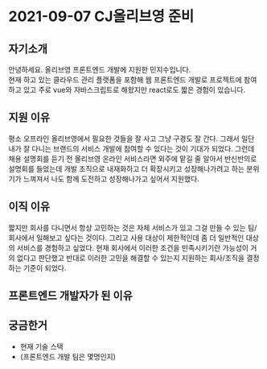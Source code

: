 # 2021-09-07 CJ올리브영 준비

## 자기소개

안녕하세요. 올리브영 프론트엔드 개발에 지원한 민지수입니다.   
현재 하고 있는 클라우드 관리 플랫폼을 포함해 웹 프론트엔드 개발로 프로젝트에 참여하고 있고 주로 vue와 자바스크립트로 해왔지만 react로도 짧은 경험이 있습니다. 

## 지원 이유

평소 오프라인 올리브영에서 필요한 것들을 잘 사고 그냥 구경도 잘 간다. 그래서 일단 내가 잘 다니는 브랜드의 서비스 개발에 참여할 수 있다는 것이 기대가 되었다. 그런데 채용 설명회를 듣기 전 올리브영 온라인 서비스라면 외주에 맡길 줄 알아서 반신반의로 설명회를 들었는데 개발 조직으로 내재화하고 더 확장시키고 성장해나가려고 하는 분위기가 느껴져서 나도 함께 도전하고 성장해나가고 싶어서 지원했다.

## 이직 이유

짧지만 회사를 다니면서 항상 고민하는 것은 자체 서비스가 있고 그걸 만들 수 있는 팀/회사에서 일해보고 싶다는 것이다. 그리고 사용 대상이 제한적인데 좀 더 일반적인 대상의 서비스를 경험하고 싶었다. 현재 회사에서 이러한 조건을 만족시키기란 가능성이 거의 없다고 판단했고 반대로 이러한 고민을 해결할 수 있는지 지원하는 회사/조직을 결정하는 기준이 되었다.

## 프론트엔드 개발자가 된 이유



## 궁금한거

* 현재 기술 스택
* \(프론트엔드 개발 팀은 몇명인지\)





